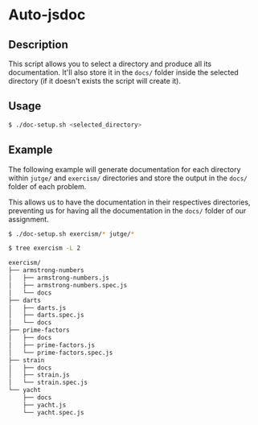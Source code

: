 # Auto-jsdoc

## Description

This script allows you to select a directory and produce all its documentation. It'll also store it in the `docs/` folder inside the selected directory (if it doesn't exists the script will create it).

## Usage

```bash
$ ./doc-setup.sh <selected_directory>
```

## Example

The following example will generate documentation for each directory within `jutge/` and `exercism/` directories and store the output in the
`docs/` folder of each problem.

This allows us to have the documentation in their respectives directories, preventing us for having all the documentation in the `docs/`
folder of our assignment.

```bash
$ ./doc-setup.sh exercism/* jutge/*

$ tree exercism -L 2

exercism/
├── armstrong-numbers
│   ├── armstrong-numbers.js
│   ├── armstrong-numbers.spec.js
│   └── docs
├── darts
│   ├── darts.js
│   ├── darts.spec.js
│   └── docs
├── prime-factors
│   ├── docs
│   ├── prime-factors.js
│   └── prime-factors.spec.js
├── strain
│   ├── docs
│   ├── strain.js
│   └── strain.spec.js
└── yacht
    ├── docs
    ├── yacht.js
    └── yacht.spec.js
```